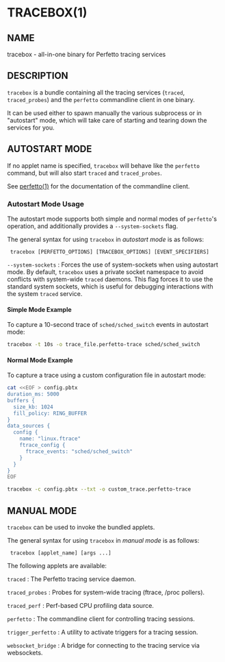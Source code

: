 # TRACEBOX(1)

## NAME

tracebox - all-in-one binary for Perfetto tracing services

## DESCRIPTION

`tracebox` is a bundle containing all the tracing services (`traced`,
`traced_probes`) and the `perfetto` commandline client in one binary.

It can be used either to spawn manually the various subprocess or in "autostart"
mode, which will take care of starting and tearing down the services for you.

## AUTOSTART MODE

If no applet name is specified, `tracebox` will behave like the `perfetto`
command, but will also start `traced` and `traced_probes`.

See [perfetto(1)](perfetto.md) for the documentation of the commandline client.

### Autostart Mode Usage

The autostart mode supports both simple and normal modes of `perfetto`'s
operation, and additionally provides a `--system-sockets` flag.

The general syntax for using `tracebox` in *autostart mode* is as follows:

```
 tracebox [PERFETTO_OPTIONS] [TRACEBOX_OPTIONS] [EVENT_SPECIFIERS]
```

`--system-sockets`
:    Forces the use of system-sockets when using autostart mode.
     By default, `tracebox` uses a private socket namespace to avoid
     conflicts with system-wide `traced` daemons. This flag forces it to
     use the standard system sockets, which is useful for debugging
     interactions with the system `traced` service.

#### Simple Mode Example

To capture a 10-second trace of `sched/sched_switch` events in autostart mode:

```bash
tracebox -t 10s -o trace_file.perfetto-trace sched/sched_switch
```

#### Normal Mode Example

To capture a trace using a custom configuration file in autostart mode:

```bash
cat <<EOF > config.pbtx
duration_ms: 5000
buffers {
  size_kb: 1024
  fill_policy: RING_BUFFER
}
data_sources {
  config {
    name: "linux.ftrace"
    ftrace_config {
      ftrace_events: "sched/sched_switch"
    }
  }
}
EOF

tracebox -c config.pbtx --txt -o custom_trace.perfetto-trace
```

## MANUAL MODE

`tracebox` can be used to invoke the bundled applets.

The general syntax for using `tracebox` in *manual mode* is as follows:

```
 tracebox [applet_name] [args ...]
```

The following applets are available:

`traced`
:    The Perfetto tracing service daemon.

`traced_probes`
:    Probes for system-wide tracing (ftrace, /proc pollers).

`traced_perf`
:    Perf-based CPU profiling data source.

`perfetto`
:    The commandline client for controlling tracing sessions.

`trigger_perfetto`
:    A utility to activate triggers for a tracing session.

`websocket_bridge`
:    A bridge for connecting to the tracing service via websockets.
